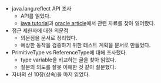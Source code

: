 * java.lang.reflect API 조사
  + API를 읽었다.
  + [java tutorial](https://docs.oracle.com/javase/tutorial/reflect/index.html)과 [oracle article](https://www.oracle.com/technical-resources/articles/java/javareflection.html)에서 관련 자료를 찾아 읽어봤다.
* 접근 제한자에 대한 의문점
  + 의문점을 문서로 정리했다.
  + 예상한 동작을 검증하기 위한 테스트 계획을 문서로 만들었다.
* PrimitiveType vs ReferenceType에 대해 조사했다.
  + type variable을 비교하는 글을 찾아 읽었다.
  + 질문의 의도를 잘못 이해한 것 같아 질문했다.
* 자바의 신 10장(상속)을 마저 읽었다.
